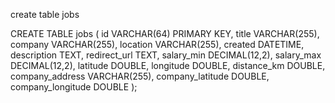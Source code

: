 create table jobs



CREATE TABLE jobs (
    id VARCHAR(64) PRIMARY KEY,
    title VARCHAR(255),
    company VARCHAR(255),
    location VARCHAR(255),
    created DATETIME,
    description TEXT,
    redirect_url TEXT,
    salary_min DECIMAL(12,2),
    salary_max DECIMAL(12,2),
    latitude DOUBLE,
    longitude DOUBLE,
    distance_km DOUBLE,
    company_address VARCHAR(255),
    company_latitude DOUBLE,
    company_longitude DOUBLE
);